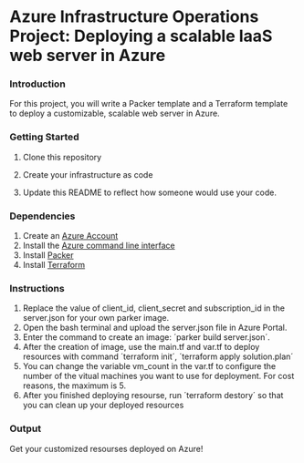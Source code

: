 # Azure Infrastructure Operations Project: Deploying a scalable IaaS web server in Azure

### Introduction
For this project, you will write a Packer template and a Terraform template to deploy a customizable, scalable web server in Azure.

### Getting Started
1. Clone this repository

2. Create your infrastructure as code

3. Update this README to reflect how someone would use your code.

### Dependencies
1. Create an [Azure Account](https://portal.azure.com) 
2. Install the [Azure command line interface](https://docs.microsoft.com/en-us/cli/azure/install-azure-cli?view=azure-cli-latest)
3. Install [Packer](https://www.packer.io/downloads)
4. Install [Terraform](https://www.terraform.io/downloads.html)

### Instructions
1. Replace the value of client_id, client_secret and subscription_id in the server.json for your own parker image. 
2. Open the bash terminal and upload the server.json file in Azure Portal. 
3. Enter the command to create an image: 
   ´parker build server.json´.
4. After the creation of image, use the main.tf and var.tf to deploy resources with command 
   ´terraform init´,
   ´terraform apply solution.plan´
5. You can change the variable vm_count in the var.tf to configure the number of the vitual machines you want to use for deployment. For cost      reasons, the maximum is 5.
6. After you finished deploying resourse, run
   ´terraform destory´
   so that you can clean up your deployed resources

### Output
Get your customized resourses deployed on Azure!

